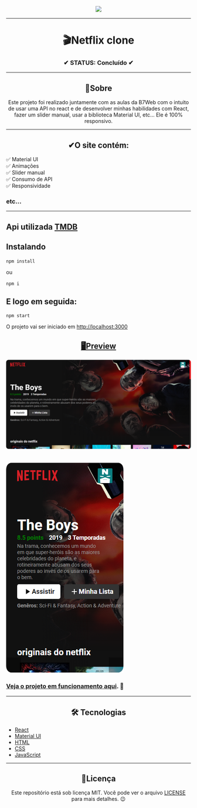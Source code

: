 <div align="center">
  <img width="500" src="https://upload.wikimedia.org/wikipedia/commons/thumb/0/08/Netflix_2015_logo.svg/799px-Netflix_2015_logo.svg.png">
</div>

---

<h1 align="center">🎬Netflix clone</h1>
<h3 align="center">✔ STATUS: Concluído ✔</h3>

---

<h2 align="center">📖Sobre</h2>

<p align="center">Este projeto foi realizado juntamente com as aulas da B7Web com o intuito de usar uma API no react e de desenvolver minhas habilidades com React,
fazer um slider manual, usar a biblioteca Material UI, etc... Ele é 100% responsivo.</p>

---

<h2 align="center">✔O site contém:</h2>

✅ Material UI<br>
✅ Animações<br>
✅ Slider manual<br>
✅ Consumo de API<br>
✅ Responsividade<br>
### etc...
---

<h2>Api utilizada <a target="_blank" href='https://developers.themoviedb.org/3/getting-started/introduction'>TMDB</a></h2>

<h2>Instalando</h2>

```
npm install
```
ou
```
npm i
```

<h2>E logo em seguida:</h2>

```
npm start
```

<p>O projeto vai ser iniciado em <a target="_blank" href='http://localhost:3000'>http://localhost:3000</p>

<h2 align="center">🖥Preview</h2>

<img src="readme_imgs\Desktop_view.png" alt="Previw desktop"></img>
<br>
<br>
<br>
<img src="readme_imgs\Mobile_view.png" alt="Previw mobile"></img>

### Veja o projeto em funcionamento <a href="https://netflixclonereactapp.netlify.app/">aqui</a>. 🧐

---

<h2 align="center">🛠 Tecnologias</h2>

- [React](https://pt-br.reactjs.org/)
- [Material UI](https://mui.com/pt/)
- [HTML](https://html.com/)
- [CSS](https://developer.mozilla.org/pt-BR/docs/Web/CSS)
- [JavaScript](https://www.javascript.com/)

---

<h2 align="center">📝Licença</h2>

<p align="center">
   Este repositório está sob licença MIT. Você pode ver o arquivo <a href="https://github.com/gabriell-c/Netflix-clone/blob/main/LICENSE"> LICENSE</a>
   para mais detalhes. 😉
</p>
